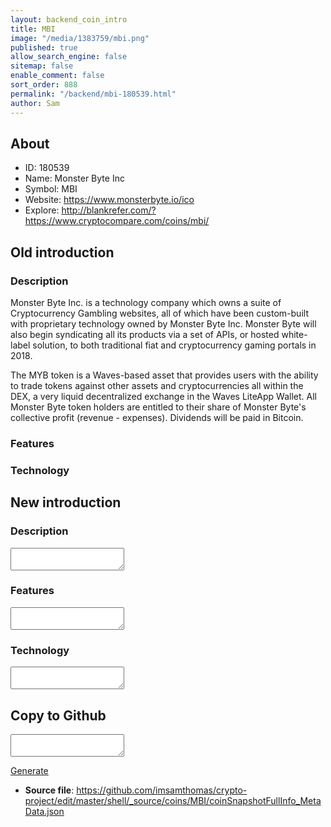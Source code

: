 ```yaml
---
layout: backend_coin_intro
title: MBI
image: "/media/1383759/mbi.png"
published: true
allow_search_engine: false
sitemap: false
enable_comment: false
sort_order: 888
permalink: "/backend/mbi-180539.html"
author: Sam
---
```


## About

- ID: 180539
- Name: Monster Byte Inc
- Symbol: MBI
- Website: https://www.monsterbyte.io/ico
- Explore: http://blankrefer.com/?https://www.cryptocompare.com/coins/mbi/


## Old introduction

### Description

<p>Monster Byte Inc. is a technology company which owns a suite of Cryptocurrency Gambling websites, all of which have been custom-built with proprietary technology owned by Monster Byte Inc. Monster Byte will also begin syndicating all its products via a set of APIs, or hosted white-label solution, to both traditional fiat and cryptocurrency gaming portals in 2018.</p><p>The MYB token is a Waves-based asset that provides users with the ability to trade tokens against other assets and cryptocurrencies all within the DEX, a very liquid decentralized exchange in the Waves LiteApp Wallet. All Monster Byte token holders are entitled to their share of Monster Byte&#39;s collective profit (revenue - expenses). Dividends will be paid in Bitcoin.</p>

### Features


### Technology




## New introduction


### Description
<textarea id="meta_description" name="description"></textarea>

### Features
<textarea id="meta_features" name="features"></textarea>

### Technology
<textarea id="meta_technology" name="technology"></textarea>


## Copy to Github

<textarea id="coinsnapshotfullinfo_metadata"></textarea>

<a href="#gen" onclick="generateMetaDatJson()">Generate</a>

- **Source file**: <a href="https://github.com/imsamthomas/crypto-project/edit/master/shell/_source/coins/MBI/coinSnapshotFullInfo_MetaData.json">https://github.com/imsamthomas/crypto-project/edit/master/shell/_source/coins/MBI/coinSnapshotFullInfo_MetaData.json</a>


